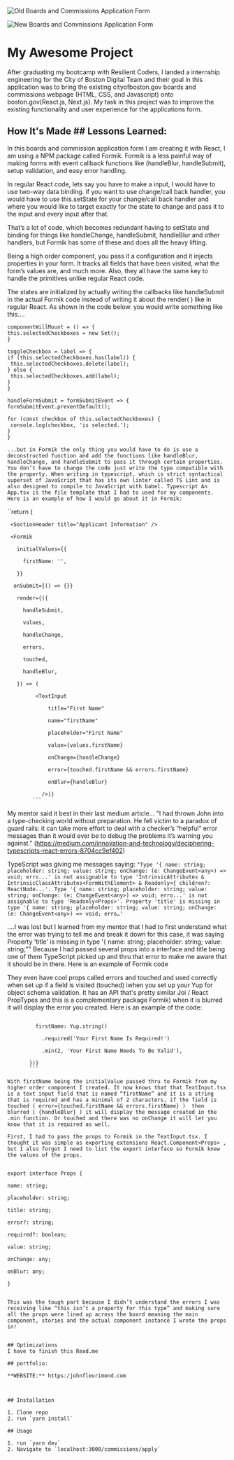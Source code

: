 
![Old Boards and Commissions Application Form](img/bg.png)

![New Boards and Commissions Application Form](img/BC.png)

# My Awesome Project
After graduating my bootcamp with Resilient Coders, I landed a internship engineering for the City of Boston Digital Team and their goal in this application was to bring the existing cityofboston.gov boards and commissions webpage (HTML, CSS, and Javascript) onto boston.gov(React.js, Next.js). My task in this project was to improve the existing functionality and user experience for the applications form.



## How It's Made ## Lessons Learned:
In this boards and commission application form I am creating it with React, I am using a NPM package called Formik.  Formik is a less painful way of making forms with event callback functions like (handleBlur, handleSubmit), setup validation, and easy error handling.

In regular React code, lets say you have to make a input, I would have to use two-way data binding. if you want to use change/call back handler, you would have to use this.setState for your change/call back handler and where you would like to target exactly for the state to change and pass it to the input and every input after that.

That’s a lot of code,  which becomes redundant having to setState and binding for things like handleChange, handleSubmit, handleBlur and other handlers, but Formik has some of these and does all the heavy lifting.

  Being a high order component, you pass it a configuration and it injects properties in your form. It tracks all fields that have been visited, what the form’s values are, and much more. Also, they all have the same key to handle the primitives unlike regular React code.

The states are initialized by actually writing the callbacks like handleSubmit in the actual Formik code instead of writing it about the render( ) like in regular React. As shown in the code below. you would write something like this….

```class Application extends Component {
componentWillMount = () => {
this.selectedCheckboxes = new Set();
}

toggleCheckbox = label => {
if (this.selectedCheckboxes.has(label)) {
 this.selectedCheckboxes.delete(label);
} else {
 this.selectedCheckboxes.add(label);
}
}

handleFormSubmit = formSubmitEvent => {
formSubmitEvent.preventDefault();

for (const checkbox of this.selectedCheckboxes) {
 console.log(checkbox, 'is selected.');
}
}
```
    ...but in Formik the only thing you would have to do is use a deconstructed function and add the functions like handleBlur, handleChange, and handleSubmit to pass it through certain properties. You don’t have to change the code just write the type compatible with the property. When writing in typescript, which is strict syntactical superset of JavaScript that has its own linter called TS Lint and is also designed to compile to JavaScript with babel. Typescript An App.tsx is the file template that I had to used for my components.  Here is an example of how I would go about it in Formik:

``return (

 <div className="mn">

   <div className="b b-c">

     <SectionHeader title="Applicant Information" />

     <Formik

       initialValues={{

         firstName: '',

       }}

      onSubmit={() => {}}

       render={({

         handleSubmit,

         values,

         handleChange,

         errors,

         touched,

         handleBlur,

       }) => (

             <TextInput

                 title="First Name"

                 name="firstName"

                 placeholder="First Name"

                 value={values.firstName}

                 onChange={handleChange}

                 error={touched.firstName && errors.firstName}

                 onBlur={handleBlur}

               />)}
            ```


   My mentor said it best in their last medium article... "I had thrown John into a type-checking world without preparation. He fell victim to a paradox of guard rails: it can take more effort to deal with a checker’s “helpful” error messages than it would ever be to debug the problems it’s warning you against." (https://medium.com/innovation-and-technology/deciphering-typescripts-react-errors-8704cc9ef402)

TypeScript was giving me messages saying:
`"Type '{ name: string; placeholder: string; value: string; onChange: (e: ChangeEvent<any>) => void; erro...' is not assignable to type 'IntrinsicAttributes & IntrinsicClassAttributes<FormWithElement> & Readonly<{ children?: ReactNode...'. Type '{ name: string; placeholder: string; value: string; onChange: (e: ChangeEvent<any>) => void; erro...' is not assignable to type 'Readonly<Props>'. Property 'title' is missing in type '{ name: string; placeholder: string; value: string; onChange: (e: ChangeEvent<any>) => void; erro…'`

....I was lost but I learned from my mentor that I had to first understand what the error was trying to tell me and break it down for this case, it was saying Property 'title' is missing in type '{ name: string; placeholder: string; value: string;"" Because I had passed several props into a interface and title being one of them TypeScript picked up and thru that error to make me aware that it should be in there. Here is an example of Formik code

They even have cool props called errors and touched and used correctly when set up if a field is visited (touched)  iwhen you set up your Yup for object schema validation. It has an API that's pretty similar Joi / React PropTypes  and this is a complementary package Formik) when it is blurred it will display the error you created. Here is an example of the code:

```validationSchema={Yup.object().shape({

         firstName: Yup.string()

           .required('Your First Name Is Required!')

           .min(2, 'Your First Name Needs To Be Valid'),

       })}
       ```

With firstName being the initialValue passed thru to Formik from my higher order component I created. It now knows that that TextInput.tsx is a text input field that is named “firstName” and it is a string that is required and has a minimal of 2 characters, if the field is touched ( error={touched.firstName && errors.firstName} )  then blurred ( {handleBlur} ) it will display the message created in the .min function. Or touched and there was no onChange it will let you know that it is required as well.

First, I had to pass the props to Formik in the TextInput.tsx. I thought it was simple as exporting extensions React.Component<Props> , but I also forgot I need to list the export interface so Formik knew the values of the props.


export interface Props {

name: string;

placeholder: string;

title: string;

error?: string;

required?: boolean;

value: string;

onChange: any;

onBlur: any;

}


This was the tough part because I didn’t understand the errors I was receiving like “this isn’t a property for this type” and making sure all the props were lined up across the board meaning the main component, stories and the actual component instance I wrote the props in!


## Optimizations
I have to finish this Read.me

## portfolio:

**WEBSITE:** https:/johnfleurimond.com



## Installation

1. Clone repo
2. run `yarn install`

## Usage

1. run `yarn dev`
2. Navigate to `localhost:3000/commissions/apply`

